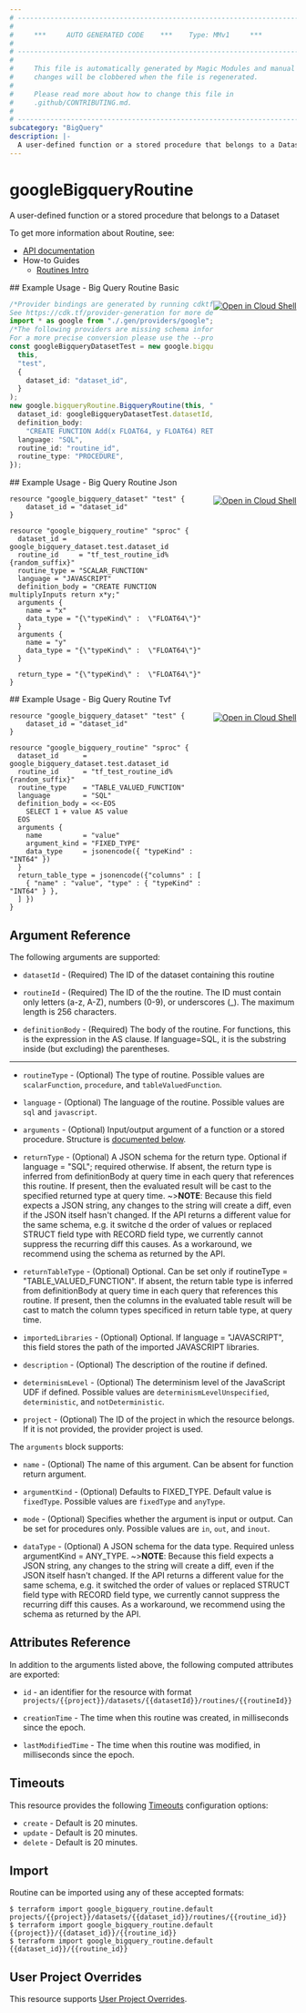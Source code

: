 ```yaml
---
# ----------------------------------------------------------------------------
#
#     ***     AUTO GENERATED CODE    ***    Type: MMv1     ***
#
# ----------------------------------------------------------------------------
#
#     This file is automatically generated by Magic Modules and manual
#     changes will be clobbered when the file is regenerated.
#
#     Please read more about how to change this file in
#     .github/CONTRIBUTING.md.
#
# ----------------------------------------------------------------------------
subcategory: "BigQuery"
description: |-
  A user-defined function or a stored procedure that belongs to a Dataset
---
```


# googleBigqueryRoutine

A user-defined function or a stored procedure that belongs to a Dataset

To get more information about Routine, see:

* [API documentation](https://cloud.google.com/bigquery/docs/reference/rest/v2/routines)
* How-to Guides
  * [Routines Intro](https://cloud.google.com/bigquery/docs/reference/rest/v2/routines)

<div class = "oics-button" style="float: right; margin: 0 0 -15px">
  <a href="https://console.cloud.google.com/cloudshell/open?cloudshell_git_repo=https%3A%2F%2Fgithub.com%2Fterraform-google-modules%2Fdocs-examples.git&cloudshell_working_dir=big_query_routine_basic&cloudshell_image=gcr.io%2Fgraphite-cloud-shell-images%2Fterraform%3Alatest&open_in_editor=main.tf&cloudshell_print=.%2Fmotd&cloudshell_tutorial=.%2Ftutorial.md" target="_blank">
    <img alt="Open in Cloud Shell" src="//gstatic.com/cloudssh/images/open-btn.svg" style="max-height: 44px; margin: 32px auto; max-width: 100%;">
  </a>
</div>
## Example Usage - Big Query Routine Basic

```typescript
/*Provider bindings are generated by running cdktf get.
See https://cdk.tf/provider-generation for more details.*/
import * as google from "./.gen/providers/google";
/*The following providers are missing schema information and might need manual adjustments to synthesize correctly: google.
For a more precise conversion please use the --provider flag in convert.*/
const googleBigqueryDatasetTest = new google.bigqueryDataset.BigqueryDataset(
  this,
  "test",
  {
    dataset_id: "dataset_id",
  }
);
new google.bigqueryRoutine.BigqueryRoutine(this, "sproc", {
  dataset_id: googleBigqueryDatasetTest.datasetId,
  definition_body:
    "CREATE FUNCTION Add(x FLOAT64, y FLOAT64) RETURNS FLOAT64 AS (x + y);",
  language: "SQL",
  routine_id: "routine_id",
  routine_type: "PROCEDURE",
});

```

<div class = "oics-button" style="float: right; margin: 0 0 -15px">
  <a href="https://console.cloud.google.com/cloudshell/open?cloudshell_git_repo=https%3A%2F%2Fgithub.com%2Fterraform-google-modules%2Fdocs-examples.git&cloudshell_working_dir=big_query_routine_json&cloudshell_image=gcr.io%2Fgraphite-cloud-shell-images%2Fterraform%3Alatest&open_in_editor=main.tf&cloudshell_print=.%2Fmotd&cloudshell_tutorial=.%2Ftutorial.md" target="_blank">
    <img alt="Open in Cloud Shell" src="//gstatic.com/cloudssh/images/open-btn.svg" style="max-height: 44px; margin: 32px auto; max-width: 100%;">
  </a>
</div>
## Example Usage - Big Query Routine Json

```hcl
resource "google_bigquery_dataset" "test" {
	dataset_id = "dataset_id"
}

resource "google_bigquery_routine" "sproc" {
  dataset_id = google_bigquery_dataset.test.dataset_id
  routine_id     = "tf_test_routine_id%{random_suffix}"
  routine_type = "SCALAR_FUNCTION"
  language = "JAVASCRIPT"
  definition_body = "CREATE FUNCTION multiplyInputs return x*y;"
  arguments {
    name = "x"
    data_type = "{\"typeKind\" :  \"FLOAT64\"}"
  } 
  arguments {
    name = "y"
    data_type = "{\"typeKind\" :  \"FLOAT64\"}"
  }
   
  return_type = "{\"typeKind\" :  \"FLOAT64\"}"
}
```

<div class = "oics-button" style="float: right; margin: 0 0 -15px">
  <a href="https://console.cloud.google.com/cloudshell/open?cloudshell_git_repo=https%3A%2F%2Fgithub.com%2Fterraform-google-modules%2Fdocs-examples.git&cloudshell_working_dir=big_query_routine_tvf&cloudshell_image=gcr.io%2Fgraphite-cloud-shell-images%2Fterraform%3Alatest&open_in_editor=main.tf&cloudshell_print=.%2Fmotd&cloudshell_tutorial=.%2Ftutorial.md" target="_blank">
    <img alt="Open in Cloud Shell" src="//gstatic.com/cloudssh/images/open-btn.svg" style="max-height: 44px; margin: 32px auto; max-width: 100%;">
  </a>
</div>
## Example Usage - Big Query Routine Tvf

```hcl
resource "google_bigquery_dataset" "test" {
	dataset_id = "dataset_id"
}

resource "google_bigquery_routine" "sproc" {
  dataset_id      = google_bigquery_dataset.test.dataset_id
  routine_id      = "tf_test_routine_id%{random_suffix}"
  routine_type    = "TABLE_VALUED_FUNCTION"
  language        = "SQL"
  definition_body = <<-EOS
    SELECT 1 + value AS value
  EOS
  arguments {
    name          = "value"
    argument_kind = "FIXED_TYPE"
    data_type     = jsonencode({ "typeKind" : "INT64" })
  }
  return_table_type = jsonencode({"columns" : [
    { "name" : "value", "type" : { "typeKind" : "INT64" } },
  ] })
}
```

## Argument Reference

The following arguments are supported:

*   `datasetId` -
    (Required)
    The ID of the dataset containing this routine

*   `routineId` -
    (Required)
    The ID of the the routine. The ID must contain only letters (a-z, A-Z), numbers (0-9), or underscores (\_). The maximum length is 256 characters.

*   `definitionBody` -
    (Required)
    The body of the routine. For functions, this is the expression in the AS clause.
    If language=SQL, it is the substring inside (but excluding) the parentheses.

***

*   `routineType` -
    (Optional)
    The type of routine.
    Possible values are `scalarFunction`, `procedure`, and `tableValuedFunction`.

*   `language` -
    (Optional)
    The language of the routine.
    Possible values are `sql` and `javascript`.

*   `arguments` -
    (Optional)
    Input/output argument of a function or a stored procedure.
    Structure is [documented below](#nested_arguments).

*   `returnType` -
    (Optional)
    A JSON schema for the return type. Optional if language = "SQL"; required otherwise.
    If absent, the return type is inferred from definitionBody at query time in each query
    that references this routine. If present, then the evaluated result will be cast to
    the specified returned type at query time. ~>**NOTE**: Because this field expects a JSON
    string, any changes to the string will create a diff, even if the JSON itself hasn't
    changed. If the API returns a different value for the same schema, e.g. it switche
    d the order of values or replaced STRUCT field type with RECORD field type, we currently
    cannot suppress the recurring diff this causes. As a workaround, we recommend using
    the schema as returned by the API.

*   `returnTableType` -
    (Optional)
    Optional. Can be set only if routineType = "TABLE\_VALUED\_FUNCTION".
    If absent, the return table type is inferred from definitionBody at query time in each query
    that references this routine. If present, then the columns in the evaluated table result will
    be cast to match the column types specificed in return table type, at query time.

*   `importedLibraries` -
    (Optional)
    Optional. If language = "JAVASCRIPT", this field stores the path of the
    imported JAVASCRIPT libraries.

*   `description` -
    (Optional)
    The description of the routine if defined.

*   `determinismLevel` -
    (Optional)
    The determinism level of the JavaScript UDF if defined.
    Possible values are `determinismLevelUnspecified`, `deterministic`, and `notDeterministic`.

*   `project` - (Optional) The ID of the project in which the resource belongs.
    If it is not provided, the provider project is used.

<a name="nested_arguments"></a>The `arguments` block supports:

*   `name` -
    (Optional)
    The name of this argument. Can be absent for function return argument.

*   `argumentKind` -
    (Optional)
    Defaults to FIXED\_TYPE.
    Default value is `fixedType`.
    Possible values are `fixedType` and `anyType`.

*   `mode` -
    (Optional)
    Specifies whether the argument is input or output. Can be set for procedures only.
    Possible values are `in`, `out`, and `inout`.

*   `dataType` -
    (Optional)
    A JSON schema for the data type. Required unless argumentKind = ANY\_TYPE.
    \~>**NOTE**: Because this field expects a JSON string, any changes to the string
    will create a diff, even if the JSON itself hasn't changed. If the API returns
    a different value for the same schema, e.g. it switched the order of values
    or replaced STRUCT field type with RECORD field type, we currently cannot
    suppress the recurring diff this causes. As a workaround, we recommend using
    the schema as returned by the API.

## Attributes Reference

In addition to the arguments listed above, the following computed attributes are exported:

*   `id` - an identifier for the resource with format `projects/{{project}}/datasets/{{datasetId}}/routines/{{routineId}}`

*   `creationTime` -
    The time when this routine was created, in milliseconds since the
    epoch.

*   `lastModifiedTime` -
    The time when this routine was modified, in milliseconds since the
    epoch.

## Timeouts

This resource provides the following
[Timeouts](https://developer.hashicorp.com/terraform/plugin/sdkv2/resources/retries-and-customizable-timeouts) configuration options:

* `create` - Default is 20 minutes.
* `update` - Default is 20 minutes.
* `delete` - Default is 20 minutes.

## Import

Routine can be imported using any of these accepted formats:

```console
$ terraform import google_bigquery_routine.default projects/{{project}}/datasets/{{dataset_id}}/routines/{{routine_id}}
$ terraform import google_bigquery_routine.default {{project}}/{{dataset_id}}/{{routine_id}}
$ terraform import google_bigquery_routine.default {{dataset_id}}/{{routine_id}}
```

## User Project Overrides

This resource supports [User Project Overrides](https://registry.terraform.io/providers/hashicorp/google/latest/docs/guides/provider_reference#user_project_override).
